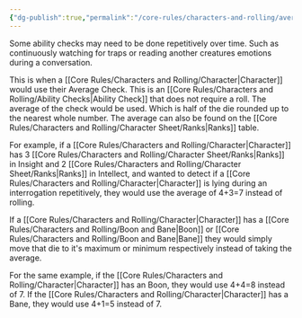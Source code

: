 ```yaml
---
{"dg-publish":true,"permalink":"/core-rules/characters-and-rolling/average-checks/"}
---
```


Some ability checks may need to be done repetitively over time. Such as continuously watching for traps or reading another creatures emotions during a conversation.

This is when a [[Core Rules/Characters and Rolling/Character\|Character]] would use their Average Check. This is an [[Core Rules/Characters and Rolling/Ability Checks\|Ability Check]] that does not require a roll. The average of the check would be used. Which is half of the die rounded up to the nearest whole number. The average can also be found on the [[Core Rules/Characters and Rolling/Character Sheet/Ranks\|Ranks]] table.

For example, if a [[Core Rules/Characters and Rolling/Character\|Character]] has 3 [[Core Rules/Characters and Rolling/Character Sheet/Ranks\|Ranks]] in Insight and 2 [[Core Rules/Characters and Rolling/Character Sheet/Ranks\|Ranks]] in Intellect, and wanted to detect if a [[Core Rules/Characters and Rolling/Character\|Character]] is lying during an interrogation repetitively, they would use the average of 4+3=7 instead of rolling.

If a [[Core Rules/Characters and Rolling/Character\|Character]] has a [[Core Rules/Characters and Rolling/Boon and Bane\|Boon]] or [[Core Rules/Characters and Rolling/Boon and Bane\|Bane]] they would simply move that die to it's maximum or minimum respectively instead of taking the average.

For the same example, if the [[Core Rules/Characters and Rolling/Character\|Character]] has an Boon, they would use 4+4=8 instead of 7. If the [[Core Rules/Characters and Rolling/Character\|Character]] has a Bane, they would use 4+1=5 instead of 7.